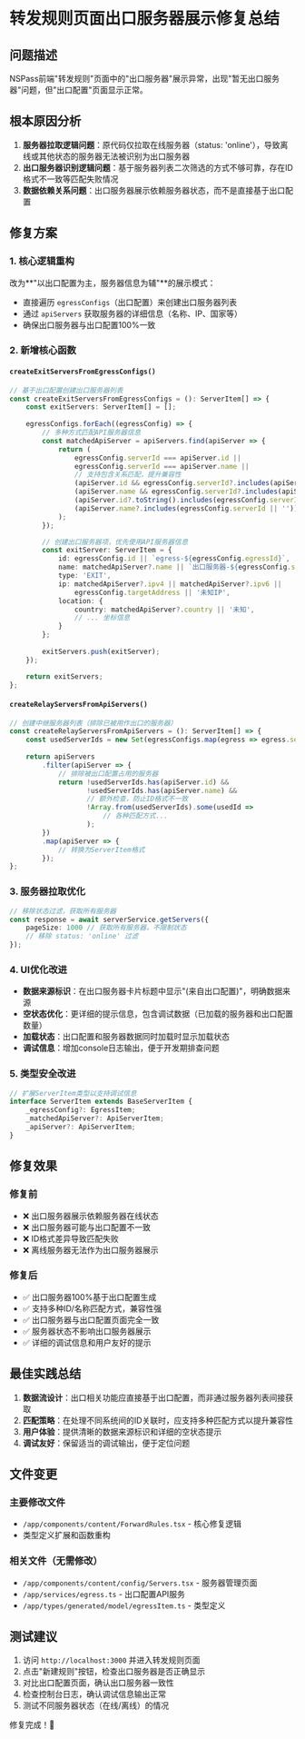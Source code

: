 # 转发规则页面出口服务器展示修复总结

## 问题描述
NSPass前端"转发规则"页面中的"出口服务器"展示异常，出现"暂无出口服务器"问题，但"出口配置"页面显示正常。

## 根本原因分析
1. **服务器拉取逻辑问题**：原代码仅拉取在线服务器（status: 'online'），导致离线或其他状态的服务器无法被识别为出口服务器
2. **出口服务器识别逻辑问题**：基于服务器列表二次筛选的方式不够可靠，存在ID格式不一致等匹配失败情况
3. **数据依赖关系问题**：出口服务器展示依赖服务器状态，而不是直接基于出口配置

## 修复方案

### 1. 核心逻辑重构
改为**"以出口配置为主，服务器信息为辅"**的展示模式：
- 直接遍历 `egressConfigs`（出口配置）来创建出口服务器列表
- 通过 `apiServers` 获取服务器的详细信息（名称、IP、国家等）
- 确保出口服务器与出口配置100%一致

### 2. 新增核心函数

#### `createExitServersFromEgressConfigs()`
```typescript
// 基于出口配置创建出口服务器列表
const createExitServersFromEgressConfigs = (): ServerItem[] => {
    const exitServers: ServerItem[] = [];
    
    egressConfigs.forEach((egressConfig) => {
        // 多种方式匹配API服务器信息
        const matchedApiServer = apiServers.find(apiServer => {
            return (
                egressConfig.serverId === apiServer.id ||
                egressConfig.serverId === apiServer.name ||
                // 支持包含关系匹配，提升兼容性
                (apiServer.id && egressConfig.serverId?.includes(apiServer.id.toString())) ||
                (apiServer.name && egressConfig.serverId?.includes(apiServer.name)) ||
                (apiServer.id?.toString().includes(egressConfig.serverId || '')) ||
                (apiServer.name?.includes(egressConfig.serverId || ''))
            );
        });

        // 创建出口服务器项，优先使用API服务器信息
        const exitServer: ServerItem = {
            id: egressConfig.id || `egress-${egressConfig.egressId}`,
            name: matchedApiServer?.name || `出口服务器-${egressConfig.serverId}`,
            type: 'EXIT',
            ip: matchedApiServer?.ipv4 || matchedApiServer?.ipv6 || 
                egressConfig.targetAddress || '未知IP',
            location: {
                country: matchedApiServer?.country || '未知',
                // ... 坐标信息
            }
        };
        
        exitServers.push(exitServer);
    });

    return exitServers;
};
```

#### `createRelayServersFromApiServers()`
```typescript
// 创建中继服务器列表（排除已被用作出口的服务器）
const createRelayServersFromApiServers = (): ServerItem[] => {
    const usedServerIds = new Set(egressConfigs.map(egress => egress.serverId));
    
    return apiServers
        .filter(apiServer => {
            // 排除被出口配置占用的服务器
            return !usedServerIds.has(apiServer.id) && 
                   !usedServerIds.has(apiServer.name) &&
                   // 额外检查，防止ID格式不一致
                   !Array.from(usedServerIds).some(usedId => 
                       // 各种匹配方式...
                   );
        })
        .map(apiServer => {
            // 转换为ServerItem格式
        });
};
```

### 3. 服务器拉取优化
```typescript
// 移除状态过滤，获取所有服务器
const response = await serverService.getServers({
    pageSize: 1000 // 获取所有服务器，不限制状态
    // 移除 status: 'online' 过滤
});
```

### 4. UI优化改进
- **数据来源标识**：在出口服务器卡片标题中显示"(来自出口配置)"，明确数据来源
- **空状态优化**：更详细的提示信息，包含调试数据（已加载的服务器和出口配置数量）
- **加载状态**：出口配置和服务器数据同时加载时显示加载状态
- **调试信息**：增加console日志输出，便于开发期排查问题

### 5. 类型安全改进
```typescript
// 扩展ServerItem类型以支持调试信息
interface ServerItem extends BaseServerItem {
    _egressConfig?: EgressItem;
    _matchedApiServer?: ApiServerItem;
    _apiServer?: ApiServerItem;
}
```

## 修复效果

### 修复前
- ❌ 出口服务器展示依赖服务器在线状态
- ❌ 出口服务器可能与出口配置不一致
- ❌ ID格式差异导致匹配失败
- ❌ 离线服务器无法作为出口服务器展示

### 修复后
- ✅ 出口服务器100%基于出口配置生成
- ✅ 支持多种ID/名称匹配方式，兼容性强
- ✅ 出口服务器与出口配置页面完全一致
- ✅ 服务器状态不影响出口服务器展示
- ✅ 详细的调试信息和用户友好的提示

## 最佳实践总结

1. **数据流设计**：出口相关功能应直接基于出口配置，而非通过服务器列表间接获取
2. **匹配策略**：在处理不同系统间的ID关联时，应支持多种匹配方式以提升兼容性
3. **用户体验**：提供清晰的数据来源标识和详细的空状态提示
4. **调试友好**：保留适当的调试输出，便于定位问题

## 文件变更

### 主要修改文件
- `/app/components/content/ForwardRules.tsx` - 核心修复逻辑
- 类型定义扩展和函数重构

### 相关文件（无需修改）
- `/app/components/content/config/Servers.tsx` - 服务器管理页面
- `/app/services/egress.ts` - 出口配置API服务
- `/app/types/generated/model/egressItem.ts` - 类型定义

## 测试建议

1. 访问 `http://localhost:3000` 并进入转发规则页面
2. 点击"新建规则"按钮，检查出口服务器是否正确显示
3. 对比出口配置页面，确认出口服务器一致性
4. 检查控制台日志，确认调试信息输出正常
5. 测试不同服务器状态（在线/离线）的情况

修复完成！🎉
